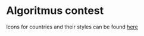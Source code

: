 # Algoritmus contest

Icons for countries and their styles can be found  [here](http://flag-icon-css.lip.is/ )